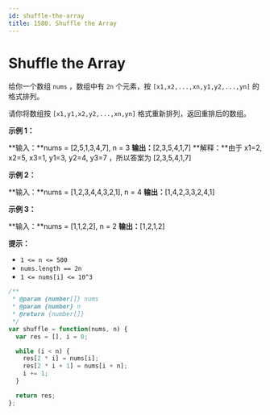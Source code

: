 ```yaml
---
id: shuffle-the-array
title: 1580. Shuffle the Array
---
```


# Shuffle the Array

给你一个数组 `nums` ，数组中有 `2n` 个元素，按 `[x1,x2,...,xn,y1,y2,...,yn]` 的格式排列。

请你将数组按 `[x1,y1,x2,y2,...,xn,yn]` 格式重新排列，返回重排后的数组。



**示例 1：**

**输入：**nums = \[2,5,1,3,4,7], n = 3 **输出：**\[2,3,5,4,1,7] **解释：**由于 x1=2, x2=5, x3=1, y1=3, y2=4, y3=7 ，所以答案为 \[2,3,5,4,1,7]

**示例 2：**

**输入：**nums = \[1,2,3,4,4,3,2,1], n = 4 **输出：**\[1,4,2,3,3,2,4,1]

**示例 3：**

**输入：**nums = \[1,1,2,2], n = 2 **输出：**\[1,2,1,2]



**提示：**

-   `1 <= n <= 500`
-   `nums.length == 2n`
-   `1 <= nums[i] <= 10^3`



```javascript
/**
 * @param {number[]} nums
 * @param {number} n
 * @return {number[]}
 */
var shuffle = function(nums, n) {
  var res = [], i = 0;

  while (i < n) {
    res[2 * i] = nums[i];
    res[2 * i + 1] = nums[i + n];
    i += 1;
  }

  return res;
};
```